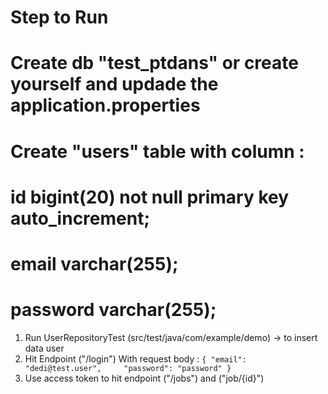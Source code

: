 # Step to Run
# Create db "test_ptdans" or create yourself and updade the application.properties
# Create "users" table with column : 
# id bigint(20) not null primary key auto_increment;
# email varchar(255);
# password varchar(255);

1. Run UserRepositoryTest (src/test/java/com/example/demo) -> to insert data user
2. Hit Endpoint ("/login")
With request body :
`{
    "email": "dedi@test.user",    
    "password": "password"
}`
3. Use access token to hit endpoint ("/jobs") and ("job/{id}")
